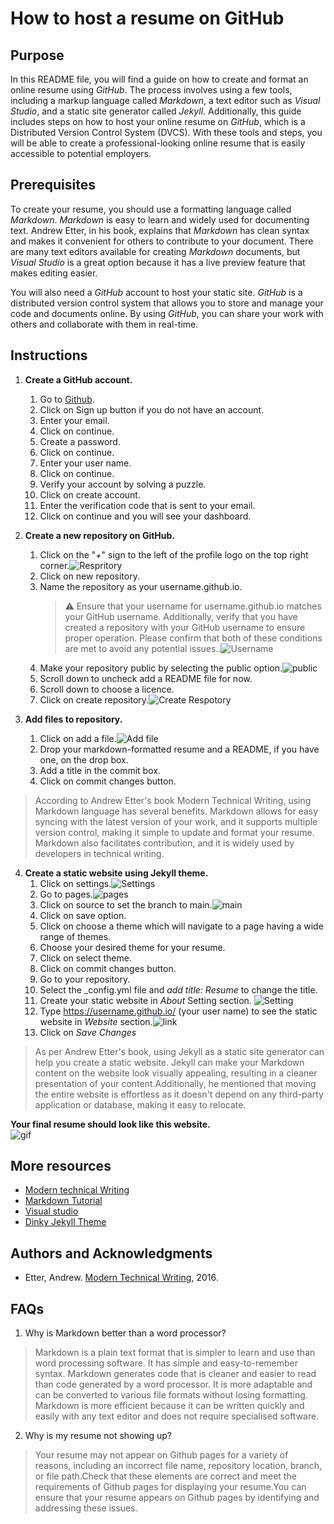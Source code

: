 How to host a resume on GitHub
===

Purpose
---
In this README file, you will find a guide on how to create and format an online resume using *GitHub*. The process involves using a few tools, including a markup language called *Markdown*, a text editor such as *Visual Studio*, and a static site generator called *Jekyll*. Additionally, this guide includes steps on how to host your online resume on *GitHub*, which is a Distributed Version Control System (DVCS). With these tools and steps, you will be able to create a professional-looking online resume that is easily accessible to potential employers.

Prerequisites
---
To create your resume, you should use a formatting language called *Markdown*. *Markdown* is easy to learn and widely used for documenting text. Andrew Etter, in his book, explains that *Markdown* has clean syntax and makes it convenient for others to contribute to your document. There are many text editors available for creating *Markdown* documents, but *Visual Studio* is a great option because it has a live preview feature that makes editing easier.

You will also need a *GitHub* account to host your static site. *GitHub* is a distributed version control system that allows you to store and manage your code and documents online. By using *GitHub*, you can share your work with others and collaborate with them in real-time.

Instructions
---
1. **Create a GitHub account.**
    1. Go to [Github](https://github.com/).
    2. Click on Sign up button if you do not have an account.
    3. Enter your email.
    4. Click on continue.
    5. Create a password.
    6. Click on continue.
    7. Enter your user name.
    8. Click on continue.
    9. Verify your account by solving a puzzle.
    10. Click on create account.
    11. Enter the verification code that is sent to your email.
    12. Click on continue and you will see your dashboard.
2. **Create a new repository on GitHub.**
    1. Click on the "*+*" sign to the left of the profile logo on the top right corner.![Respritory](https://github.com/Rafia0388/Rafia0388.github.io/blob/main/Images/NewRes.png)
    2. Click on new repository.
    3. Name the repository as your username.github.io.
        > :warning: Ensure that your username for username.github.io matches your GitHub username. Additionally, verify that you have created a repository with your GitHub username to ensure proper operation. Please confirm that both of these conditions are met to avoid any potential issues..![Username](https://github.com/Rafia0388/Rafia0388.github.io/blob/main/Images/username.png)
    4. Make your repository public by selecting the public option.![public](https://github.com/Rafia0388/Rafia0388.github.io/blob/main/Public.png)
    5. Scroll down to uncheck add a README file for now.
    6. Scroll down to choose a licence.
    7. Click on create repository.![Create Respotory](https://github.com/Rafia0388/Rafia0388.github.io/blob/main/Images/CreateRes.png)

3. **Add files to repository.**
    1. Click on add a file.![Add file](https://github.com/Rafia0388/Rafia0388.github.io/blob/main/Images/Upload%20file.png)
    2. Drop your markdown-formatted resume and a README, if you have one, on the drop box.
    3. Add a title in the commit box.
    4. Click on commit changes button.
> According to Andrew Etter's book Modern Technical Writing, using Markdown language has several benefits. Markdown allows for easy syncing with the latest version of your work, and it supports multiple version control, making it simple to update and format your resume. Markdown also facilitates contribution, and it is widely used by developers in technical writing.


4. **Create a static website using Jekyll theme.**
    1. Click on settings.![Settings](https://github.com/Rafia0388/Rafia0388.github.io/blob/main/Images/Settings.png)
    2. Go to pages.![pages](https://github.com/Rafia0388/Rafia0388.github.io/blob/main/Images/Pages.png)
    3. Click on source to set the branch to main.![main](https://github.com/Rafia0388/Rafia0388.github.io/blob/main/Images/Main.png)
    4. Click on save option.
    5. Click on choose a theme which will navigate to a page having a wide range of themes. 
    6. Choose your desired theme for your resume.
    7. Click on select theme. 
    8. Click on commit changes button.
    9. Go to your repository.
    10. Select the _config.yml file and *add title: Resume* to change the title.
    12. Create your static website in *About* Setting section. ![Setting](https://github.com/Rafia0388/Rafia0388.github.io/blob/main/Images/Settings.png)
    13. Type https://username.github.io/ (your user name) to see the static website in *Website* section.![link](https://github.com/Rafia0388/Rafia0388.github.io/blob/main/Images/Website.png)
    14. Click on *Save Changes*
> As per Andrew Etter's book, using Jekyll as a static site generator can help you create a static website. Jekyll can make your Markdown content on the website look visually appealing, resulting in a cleaner presentation of your content.Additionally, he mentioned that moving the entire website is effortless as it doesn't depend on any third-party application or database, making it easy to relocate.

**Your final resume should look like this website.**\
![gif](https://media.giphy.com/media/v1.Y2lkPTc5MGI3NjExZjcxNjRlZTE3ZGE5NjQ5NmY0Mjg3YjM1MGJkNTc0YzExNDk2MjcxOSZjdD1n/9JGpK1nSceWLDzEVod/giphy.gif)

More resources
---
* [Modern technical Writing](https://www.amazon.ca/Modern-Technical-Writing-Introduction-Documentation-ebook/dp/B01A2QL9SS)
* [Markdown Tutorial](https://www.markdownguide.org/basic-syntax/)
* [Visual studio](https://code.visualstudio.com/docs/languages/markdown)
* [Dinky Jekyll Theme](https://pages-themes.github.io/dinky/)

Authors and Acknowledgments
---
* Etter, Andrew. [Modern Technical Writing](https://www.amazon.ca/Modern-Technical-Writing-Introduction-Documentation-ebook/dp/B01A2QL9SS), 2016.


FAQs
---
1. Why is Markdown better than a word processor?
> Markdown is a plain text format that is simpler to learn and use than word processing software. It has simple and easy-to-remember syntax. Markdown generates code that is cleaner and easier to read than code generated by a word processor. It is more adaptable and can be converted to various file formats without losing formatting. Markdown is more efficient because it can be written quickly and easily with any text editor and does not require specialised software. 
2. Why is my resume not showing up?
> Your resume may not appear on Github pages for a variety of reasons, including an incorrect file name, repository location, branch, or file path.Check that these elements are correct and meet the requirements of Github pages for displaying your resume.You can ensure that your resume appears on Github pages by identifying and addressing these issues.
